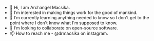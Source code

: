 - 👋 Hi, I am Archangel Macsika.
- 👀 I’m interested in making things work for the good of mankind.
- 🌱 I’m currently learning anything needed to know so I don't get to the point where I don't know what I'm supposed to know.
- 💞️ I’m looking to collaborate on open-source software.
- 📫 How to reach me - @drmacsika on instagram.

<!---
drmacsika/drmacsika is a ✨ special ✨ repository because its `README.md` (this file) appears on your GitHub profile.
You can click the Preview link to take a look at your changes.
--->
